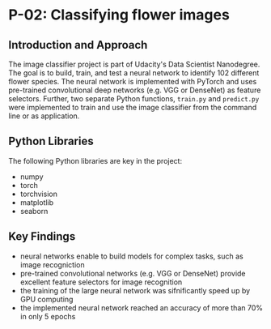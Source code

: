 # P-02: Classifying flower images


## Introduction and Approach
The image classifier project is part of Udacity's Data Scientist Nanodegree. The goal is to build, train, and test a neural network to identify 102 different flower species. The neural network is implemented with PyTorch and uses pre-trained convolutional deep networks (e.g. VGG or DenseNet) as feature selectors. Further, two separate Python functions, `train.py` and `predict.py` were implemented to train and use the image classifier from the command line or as application.

## Python Libraries
The following Python libraries are key in the project:
* numpy
* torch
* torchvision
* matplotlib
* seaborn

## Key Findings
* neural networks enable to build models for complex tasks, such as image recogniction 
* pre-trained convolutional networks (e.g. VGG or DenseNet) provide excellent feature selectors for image recognition
* the training of the large neural network was sifnificantly speed up by GPU computing
* the implemented neural network reached an accuracy of more than 70% in only 5 epochs

